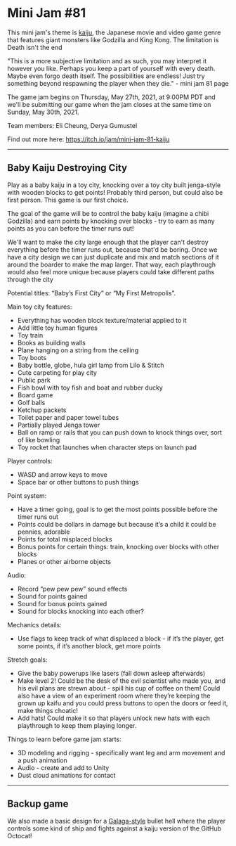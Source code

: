 # Mini Jam #81

This mini jam's theme is [kaiju](https://en.wikipedia.org/wiki/Kaiju), the Japanese movie and video game genre that features giant monsters like Godzilla and King Kong. The limitation is Death isn't the end

"This is a more subjective limitation and as such, you may interpret it however you like. Perhaps you keep a part of yourself with every death. Maybe even forgo death itself. The possibilities are endless! Just try something beyond respawning the player when they die." - mini jam 81 page

The game jam begins on Thursday, May 27th, 2021, at 9:00PM PDT and we'll be submitting our game when the jam closes at the same time on Sunday, May 30th, 2021. 

Team members: Eli Cheung, Derya Gumustel

Find out more here: https://itch.io/jam/mini-jam-81-kaiju

---

## Baby Kaiju Destroying City

Play as a baby kaiju in a toy city, knocking over a toy city built jenga-style with wooden blocks to get points! Probably third person, but could also be first person. This game is our first choice. 

The goal of the game will be to control the baby kaiju (imagine a chibi Godzilla) and earn points by knocking over blocks - try to earn as many points as you can before the timer runs out! 

We'll want to make the city large enough that the player can't destroy everything before the timer runs out, because that'd be boring. Once we have a city design we can just duplicate and mix and match sections of it around the boarder to make the map larger. That way, each playthrough would also feel more unique because players could take different paths through the city

Potential titles: “Baby’s First City” or “My First Metropolis”. 

Main toy city features: 
- Everything has wooden block texture/material applied to it
- Add little toy human figures
- Toy train 
- Books as building walls
- Plane hanging on a string from the ceiling
- Toy boots
- Baby bottle, globe, hula girl lamp from Lilo & Stitch
- Cute carpeting for play city
- Public park
- Fish bowl with toy fish and boat and rubber ducky
- Board game
- Golf balls
- Ketchup packets
- Toilet paper and paper towel tubes
- Partially played Jenga tower
- Ball on ramp or rails that you can push down to knock things over, sort of like bowling
- Toy rocket that launches when character steps on launch pad

Player controls:
- WASD and arrow keys to move
- Space bar or other buttons to push things

Point system:
- Have a timer going, goal is to get the most points possible before the timer runs out 
- Points could be dollars in damage but because it’s a child it could be pennies, adorable
- Points for total misplaced blocks
- Bonus points for certain things: train, knocking over blocks with other blocks 
- Planes or other airborne objects

Audio:
- Record “pew pew pew” sound effects
- Sound for points gained
- Sound for bonus points gained
- Sound for blocks knocking into each other? 

Mechanics details:
- Use flags to keep track of what displaced a block - if it’s the player, get some points, if it’s another block, get more points

Stretch goals:
- Give the baby powerups like lasers (fall down asleep afterwards)
- Make level 2! Could be the desk of the evil scientist who made you, and his evil plans are strewn about - spill his cup of coffee on them! Could also have a view of an experiment room where they’re keeping the grown up kaifu and you could press buttons to open the doors or feed it, make things choatic! 
- Add hats! Could make it so that players unlock new hats with each playthrough to keep them playing longer.

Things to learn before game jam starts:
- 3D modeling and rigging - specifically want leg and arm movement and a push animation
- Audio - create and add to Unity
- Dust cloud animations for contact

---

## Backup game

We also made a basic design for a [Galaga-style](https://en.wikipedia.org/wiki/Galaga) bullet hell where the player controls some kind of ship and fights against a kaiju version of the GitHub Octocat! 
